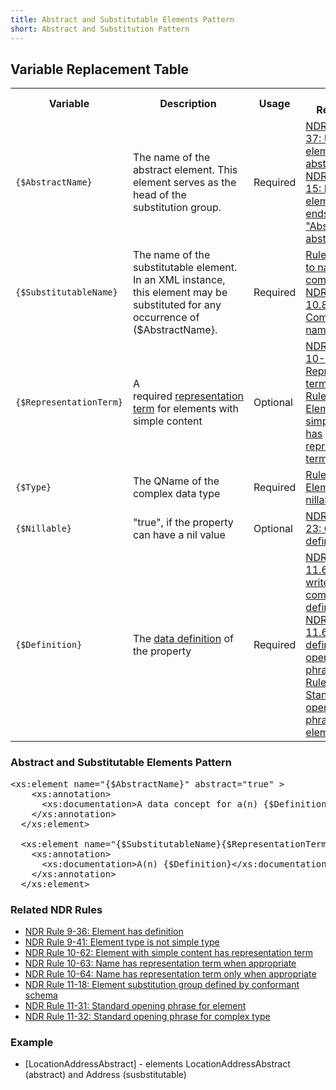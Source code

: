 ```yaml
---
title: Abstract and Substitutable Elements Pattern
short: Abstract and Substitution Pattern
---
```


## Variable Replacement Table

<table class="table table-hover">
  	<tbody>
      <tr>
          <th>Variable</th>
          <th>Description</th>
          <th>Usage</th>
          <th>NDR Reference</th>
      </tr>
      <tr>
          <td><code>{$AbstractName}</code></td>
          <td>The name of the abstract element. This element serves as the head of the substitution group.</td>
          <td>Required</td>
          <td><a href="http://reference.niem.gov/niem/specification/naming-and-design-rules/3.0/niem-ndr-3.0.html#rule_9-37" title="NDR Rule 9-37: Untyped element is abstract">NDR Rule 9-37: Untyped element is abstract</a> <br>
          <a href="http://reference.niem.gov/niem/specification/naming-and-design-rules/3.0/niem-ndr-3.0.html#rule_11-15" title="NDR Rule 11-15: Name of element that ends in 'Abstract' is abstract">NDR Rule 11-15: Name of element that ends in "Abstract" is abstract</a></td>
      </tr>
      <tr>
          <td><code>{$SubstitutableName}</code></td>
          <td>The name of the substitutable element. In an XML instance, this element may be substituted for any occurrence of ($AbstractName}.</td>
          <td>Required</td>
          <td><a href="http://reference.niem.gov/niem/specification/naming-and-design-rules/3.0/niem-ndr-3.0.html#rule_7-5" title="Rule 7-5 How to name a component">Rule 7-5 How to name a component</a> <br>
          <a href="http://reference.niem.gov/niem/specification/naming-and-design-rules/3.0/niem-ndr-3.0.html#section_10.8" title="NDR Section 9.2.1 Component naming rules">NDR Section 10.8 Component naming rules</a></td>
      </tr>
      <tr>
          <td><code>{$RepresentationTerm}</code></td>
          <td>A required <a href="http://reference.niem.gov/niem/specification/naming-and-design-rules/3.0/NIEM-NDR-3.0-2014-07-31.html#section_10.8.7" title="Representation term">representation term</a> for elements with simple content</td>
          <td>Optional</td>
          <td><a href="http://reference.niem.gov/niem/specification/naming-and-design-rules/3.0/niem-ndr-3.0.html#table_10-2" title="NDR Table 10-2 Representation terms">NDR Table 10-2 Representation terms</a> <br>
          <a href="http://reference.niem.gov/niem/specification/naming-and-design-rules/3.0/niem-ndr-3.0.html#rule_11-16" title="Rule 11-16 Element with simple content has representation term">Rule 11-16 Element with simple content has representation term</a></td>
      </tr>
      <tr>
          <td><code>{$Type}</code></td>
          <td>The QName of the complex data type</td>
          <td>Required</td>
          <td><a href="http://reference.niem.gov/niem/specification/naming-and-design-rules/3.0/niem-ndr-3.0.html#rule_9-46" title="Rule 9-46 Elements are nillable">Rule 9-46 Elements are nillable</a><a href="http://reference.niem.gov/niem/specification/naming-and-design-rules/3.0/niem-ndr-3.0.html#rule_11-13" title="Rule 11-13 Element has a complex data type"></a></td>
      </tr>
      <tr>
          <td><code>{$Nillable}</code></td>
          <td>"true", if the property can have a nil value</td>
          <td>Optional</td>
          <td><a href="http://reference.niem.gov/niem/specification/naming-and-design-rules/3.0/niem-ndr-3.0.html#rule_9-23" title="NDR Rule 9-23: Code has definition">NDR Rule 9-23: Code has definition</a><a href="http://reference.niem.gov/niem/specification/naming-and-design-rules/3.0/niem-ndr-3.0.html#section_11.6.1" title="NDR Section 11.6.1: Human-readable documentation"></a></td>
      </tr>
      <tr>
          <td><code>{$Definition}</code></td>
          <td>The <a href="http://reference.niem.gov/niem/specification/naming-and-design-rules/3.0/NIEM-NDR-3.0-2014-07-31.html#definition_data_definition" title="Data definition">data definition</a> of the property</td>
          <td>Required</td>
          <td><a href="http://reference.niem.gov/niem/specification/naming-and-design-rules/3.0/niem-ndr-3.0.html#section_11.6.1" title="NDR Section 11.6.1 How to write component definitions">NDR Section 11.6.1 How to write component definitions</a><br>
            <a href="http://reference.niem.gov/niem/specification/naming-and-design-rules/3.0/NIEM-NDR-3.0-2014-07-31.html#section_11.6.1.1" title="NDR Section 11.6.1.1 Data definition opening phrases">NDR Section 11.6.1.1 Data definition opening phrases</a> <br>
          <a href="http://reference.niem.gov/niem/specification/naming-and-design-rules/3.0/niem-ndr-3.0.html#rule_11-31" title="Rule 11-31 Standard opening phrase for elements">Rule 11-31 Standard opening phrase for elements</a></td>
      </tr>
  	</tbody>
  </table>

### Abstract and Substitutable Elements Pattern
  <pre>&lt;xs:element name="{$AbstractName}" abstract="true" &gt;
    &lt;xs:annotation&gt;
      &lt;xs:documentation>A data concept for a(n) {$Definition}&lt;/xs:documentation&gt;
    &lt;/xs:annotation&gt;
  &lt;/xs:element&gt;

  &lt;xs:element name="{$SubstitutableName}{$RepresentationTerm}" type="{$Type}" substitutionGroup="{$AbstractName}" nillable="{$Nillable}"&gt;
    &lt;xs:annotation&gt;
      &lt;xs:documentation>A(n) {$Definition}&lt;/xs:documentation&gt;
    &lt;/xs:annotation&gt;
  &lt;/xs:element&gt;
</pre>

### Related NDR Rules
* [NDR Rule 9-36: Element has definition](http://reference.niem.gov/niem/specification/naming-and-design-rules/3.0/niem-ndr-3.0.html#rule_9-36)
* [NDR Rule 9-41: Element type is not simple type](http://reference.niem.gov/niem/specification/naming-and-design-rules/3.0/niem-ndr-3.0.html#rule_9-41)
* [NDR Rule 10-62: Element with simple content has representation term](http://reference.niem.gov/niem/specification/naming-and-design-rules/3.0/niem-ndr-3.0.html#rule_10-62)
* [NDR Rule 10-63: Name has representation term when appropriate](http://reference.niem.gov/niem/specification/naming-and-design-rules/3.0/niem-ndr-3.0.html#rule_10-63)
* [NDR Rule 10-64: Name has representation term only when appropriate](http://reference.niem.gov/niem/specification/naming-and-design-rules/3.0/niem-ndr-3.0.html#rule_10-64)
* [NDR Rule 11-18: Element substitution group defined by conformant schema](http://reference.niem.gov/niem/specification/naming-and-design-rules/3.0/niem-ndr-3.0.html#rule_11-18)
* [NDR Rule 11-31: Standard opening phrase for element](http://reference.niem.gov/niem/specification/naming-and-design-rules/3.0/niem-ndr-3.0.html#rule_11-31)
* [NDR Rule 11-32: Standard opening phrase for complex type](http://reference.niem.gov/niem/specification/naming-and-design-rules/3.0/niem-ndr-3.0.html#rule_11-32)

### Example
* [LocationAddressAbstract] - elements LocationAddressAbstract (abstract) and Address (susbstitutable)
